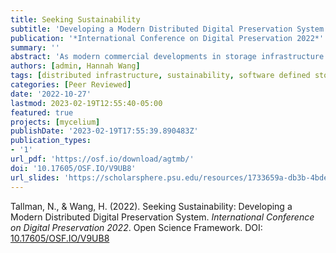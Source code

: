 ```yaml
---
title: Seeking Sustainability
subtitle: 'Developing a Modern Distributed Digital Preservation System'
publication: '*International Conference on Digital Preservation 2022*'
summary: ''
abstract: 'As modern commercial developments in storage infrastructure mature and become increasingly available through popular open-source projects, there are important opportunities for digital preservation communities to leverage the increased efficiency and flexibility that these technologies offer. Not only do these developments offer a way to “modernize” the digital preservation technology stack and make it more efficient, but they also may allow digital preservation communities to seek increased sustainability per the triple bottom line: reduce the costs of operations, reduce required labor to maintain, and reduce the environmental impact. The twin values of affordability and sustainability are core to the mission of digital preservation, and the MetaArchive Cooperative is pursuing the research and development of a modern distributed digital preservation system to better practice these values.'
authors: [admin, Hannah Wang]
tags: [distributed infrastructure, sustainability, software defined storage, inclusion]
categories: [Peer Reviewed]
date: '2022-10-27'
lastmod: 2023-02-19T12:55:40-05:00
featured: true
projects: [mycelium]
publishDate: '2023-02-19T17:55:39.890483Z'
publication_types:
- '1'
url_pdf: 'https://osf.io/download/agtmb/'
doi: '10.17605/OSF.IO/V9UB8'
url_slides: 'https://scholarsphere.psu.edu/resources/1733659a-db3b-4bde-a547-b5f4211e1d39/downloads/21278'
---
```

Tallman, N., & Wang, H. (2022). Seeking Sustainability: Developing a Modern Distributed Digital Preservation System. *International Conference on Digital Preservation 2022*. Open Science Framework. DOI: [10.17605/OSF.IO/V9UB8](https://doi.org/10.17605/OSF.IO/V9UB8)